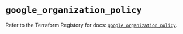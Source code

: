# `google_organization_policy`

Refer to the Terraform Registory for docs: [`google_organization_policy`](https://registry.terraform.io/providers/hashicorp/google-beta/5.9.0/docs/resources/google_organization_policy).
